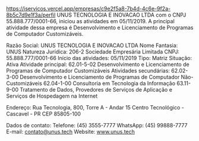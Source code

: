 https://iservicos.vercel.app/empresas/c9e2f5a8-7b4d-4c6e-9f2a-8b5c7d9e1f3a/perfil
UNUS TECNOLOGIA E INOVACAO LTDA com o CNPJ 55.888.777/0001-66, iniciou as atividades em 05/11/2019. A principal atividade dessa empresa é Desenvolvimento e Licenciamento de Programas de Computador Customizáveis.

Razão Social:
UNUS TECNOLOGIA E INOVACAO LTDA
Nome Fantasia:
UNUS
Natureza Jurídica:
206-2 Sociedade Empresária Limitada
CNPJ:
55.888.777/0001-66
Início das atividades:
05/11/2019
Tipo:
Matriz
Situação:
Ativa
Atividade principal:
62.01-5-02 Desenvolvimento e Licenciamento de Programas de Computador Customizáveis
Atividades secundárias:
62.02-3-00 Desenvolvimento e Licenciamento de Programas de Computador Não-Customizáveis
62.04-1-00 Consultoria em Tecnologia da Informação
63.11-9-00 Tratamento de Dados, Provedores de Serviços de Aplicação e Serviços de Hospedagem na Internet

Endereço:
Rua Tecnologia, 800, Torre A - Andar 15
Centro Tecnológico - Cascavel - PR
CEP 85805-100

Dados de contato:
Telefone: (45) 3555-7777
WhatsApp: (45) 99888-7777
E-mail: contato@unus.tech
Website: www.unus.tech
